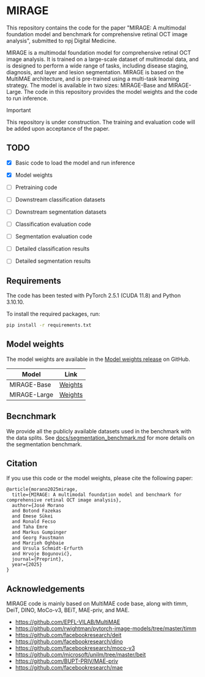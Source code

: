 # MIRAGE

This repository contains the code for the paper "MIRAGE: A multimodal foundation model and benchmark for comprehensive retinal OCT image analysis", submitted to npj Digital Medicine.

MIRAGE is a multimodal foundation model for comprehensive retinal OCT image analysis. It is trained on a large-scale dataset of multimodal data, and is designed to perform a wide range of tasks, including disease staging, diagnosis, and layer and lesion segmentation. MIRAGE is based on the MultiMAE architecture, and is pre-trained using a multi-task learning strategy. The model is available in two sizes: MIRAGE-Base and MIRAGE-Large. The code in this repository provides the model weights and the code to run inference.

> [!IMPORTANT]
> This repository is under construction. The training and evaluation code will be added upon acceptance of the paper.


## TODO

- [x] Basic code to load the model and run inference
- [x] Model weights
- [ ] Pretraining code
- [ ] Downstream classification datasets
- [ ] Downstream segmentation datasets
- [ ] Classification evaluation code
- [ ] Segmentation evaluation code
- [ ] Detailed classification results
- [ ] Detailed segmentation results



## Requirements

The code has been tested with PyTorch 2.5.1 (CUDA 11.8) and Python 3.10.10.


To install the required packages, run:
```bash
pip install -r requirements.txt
```


## Model weights

The model weights are available in the [Model weights release](https://github.com/j-morano/MIRAGE/releases/tag/weights) on GitHub.

| Model | Link |
| --- | --- |
| MIRAGE-Base | [Weights](https://github.com/j-morano/MIRAGE/releases/download/weights/MIRAGE-Base.pth) |
| MIRAGE-Large | [Weights](https://github.com/j-morano/MIRAGE/releases/download/weights/MIRAGE-Large.pth) |


## Becnchmark

We provide all the publicly available datasets used in the benchmark with the data splits.
See [docs/segmentation_benchmark.md](docs/segmentation_benchmark.md) for more details on the segmentation benchmark.
<!-- and [docs/classification_benchmark.md](docs/classification_benchmark.md) for more details on the classification and segmentation benchmarks, respectively. -->


## Citation

If you use this code or the model weights, please cite the following paper:

```
@article{morano2025mirage,
  title={MIRAGE: A multimodal foundation model and benchmark for comprehensive retinal OCT image analysis},
  author={José Morano
  and Botond Fazekas
  and Emese Sükei
  and Ronald Fecso
  and Taha Emre
  and Markus Gumpinger
  and Georg Faustmann
  and Marzieh Oghbaie
  and Ursula Schmidt-Erfurth
  and Hrvoje Bogunović},
  journal={Preprint},
  year={2025}
}
```



## Acknowledgements

MIRAGE code is mainly based on MultiMAE code base, along with timm, DeiT, DINO, MoCo-v3, BEiT, MAE-priv, and MAE.

* <https://github.com/EPFL-VILAB/MultiMAE>
* <https://github.com/rwightman/pytorch-image-models/tree/master/timm>
* <https://github.com/facebookresearch/deit>
* <https://github.com/facebookresearch/dino>
* <https://github.com/facebookresearch/moco-v3>
* <https://github.com/microsoft/unilm/tree/master/beit>
* <https://github.com/BUPT-PRIV/MAE-priv>
* <https://github.com/facebookresearch/mae>
